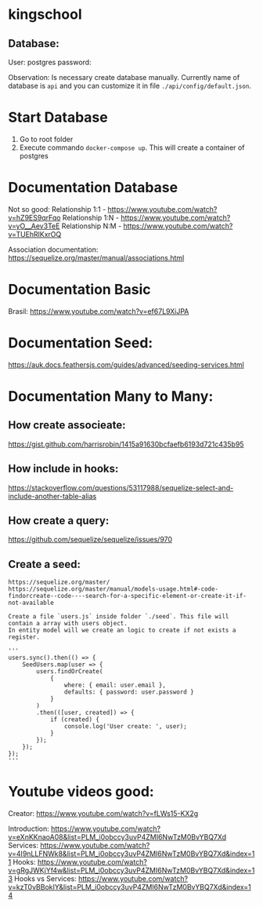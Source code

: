 # kingschool

## Database:

User: postgres
password:

Observation: Is necessary create database manually.
Currently name of database is `api` and you can customize it in file `./api/config/default.json`.

# Start Database

1. Go to root folder
2. Execute commando `docker-compose up`. This will create a container of postgres

# Documentation Database

Not so good:
Relationship 1:1 - https://www.youtube.com/watch?v=hZ9ES9qrFqo
Relationship 1:N - https://www.youtube.com/watch?v=yO__Aev3TeE
Relationship N:M - https://www.youtube.com/watch?v=TUEhRlKxrOQ

Association documentation: https://sequelize.org/master/manual/associations.html

# Documentation Basic

Brasil: https://www.youtube.com/watch?v=ef67L9XiJPA

# Documentation Seed:

https://auk.docs.feathersjs.com/guides/advanced/seeding-services.html

# Documentation Many to Many:

## How create associeate:

https://gist.github.com/harrisrobin/1415a91630bcfaefb6193d721c435b95

## How include in hooks:

https://stackoverflow.com/questions/53117988/sequelize-select-and-include-another-table-alias

## How create a query:

https://github.com/sequelize/sequelize/issues/970

## Create a seed:

    https://sequelize.org/master/
    https://sequelize.org/master/manual/models-usage.html#-code-findorcreate--code----search-for-a-specific-element-or-create-it-if-not-available

    Create a file `users.js` inside folder `./seed`. This file will contain a array with users object.
    In entity model will we create an logic to create if not exists a register.

    '''
    users.sync().then(() => {
        SeedUsers.map(user => {
            users.findOrCreate(
                {
                    where: { email: user.email },
                    defaults: { password: user.password }
                }
            )
            .then(([user, created]) => {
                if (created) {
                    console.log('User create: ', user);
                }
            });
        });
    });
    '''


# Youtube videos good:

Creator: https://www.youtube.com/watch?v=fLWs15-KX2g

Introduction: https://www.youtube.com/watch?v=eXnKKnaoA08&list=PLM_i0obccy3uvP4ZMI6NwTzM0BvYBQ7Xd
Services: https://www.youtube.com/watch?v=4I9nLLFNWk8&list=PLM_i0obccy3uvP4ZMI6NwTzM0BvYBQ7Xd&index=11
Hooks: https://www.youtube.com/watch?v=gRgJWKjYf4w&list=PLM_i0obccy3uvP4ZMI6NwTzM0BvYBQ7Xd&index=13
Hooks vs Services: https://www.youtube.com/watch?v=kzT0vBBokIY&list=PLM_i0obccy3uvP4ZMI6NwTzM0BvYBQ7Xd&index=14